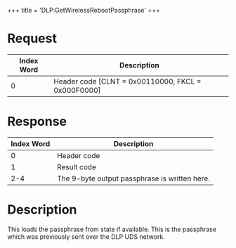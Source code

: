 +++
title = 'DLP:GetWirelessRebootPassphrase'
+++

# Request

| Index Word | Description                                          |
|------------|------------------------------------------------------|
| 0          | Header code \[CLNT = 0x00110000, FKCL = 0x000F0000\] |

# Response

| Index Word | Description                                   |
|------------|-----------------------------------------------|
| 0          | Header code                                   |
| 1          | Result code                                   |
| 2-4        | The 9-byte output passphrase is written here. |

# Description

This loads the passphrase from state if available. This is the
passphrase which was previously sent over the DLP UDS network.
